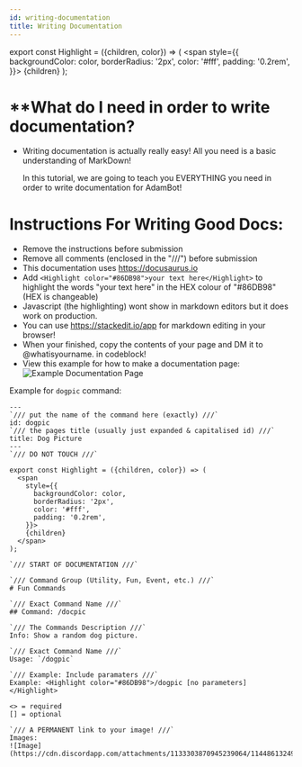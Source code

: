 ```yaml
---
id: writing-documentation
title: Writing Documentation
---
```



export const Highlight = ({children, color}) => (
  <span
    style={{
      backgroundColor: color,
      borderRadius: '2px',
      color: '#fff',
      padding: '0.2rem',
    }}>
    {children}
  </span>
);

# **What do I need in order to write documentation?
 - Writing documentation is actually really <Highlight color="#0057B7">easy</Highlight>! All you need is a basic understanding of <Highlight color="#0057B7">MarkDown</Highlight>!

   In this tutorial, we are going to teach you EVERYTHING you need in order to write documentation for AdamBot!

# **Instructions For Writing Good Docs:**
 - Remove the instructions before submission
 - Remove all comments (enclosed in the "///") before submission
 - This documentation uses https://docusaurus.io
 - Add `<Highlight color="#86DB98">your text here</Highlight>` to highlight the words "your text here" in the HEX colour of "#86DB98" (HEX is changeable)
 - Javascript (the highlighting) wont show in markdown editors but it does work on production.
 - You can use https://stackedit.io/app for markdown editing in your browser!
 - When your finished, copy the contents of your page and DM it to @whatisyourname. in codeblock!
 - View this example for how to make a documentation page: ![Example Documentation Page](https://cdn.discordapp.com/attachments/1133303870945239064/1144858534438256801/image.png)
 

Example for <Highlight color="#86DB98">`dogpic`</Highlight> command:

```
---
`/// put the name of the command here (exactly) ///`
id: dogpic
`/// the pages title (usually just expanded & capitalised id) ///`
title: Dog Picture
---
`/// DO NOT TOUCH ///`

export const Highlight = ({children, color}) => (
  <span
    style={{
      backgroundColor: color,
      borderRadius: '2px',
      color: '#fff',
      padding: '0.2rem',
    }}>
    {children}
  </span>
);

`/// START OF DOCUMENTATION ///`

`/// Command Group (Utility, Fun, Event, etc.) ///`
# Fun Commands

`/// Exact Command Name ///`
## Command: /docpic

`/// The Commands Description ///`
Info: Show a random dog picture.

`/// Exact Command Name ///`
Usage: `/dogpic`

`/// Example: Include paramaters ///`
Example: <Highlight color="#86DB98">/dogpic [no parameters]</Highlight>

<> = required
[] = optional

`/// A PERMANENT link to your image! ///`
Images:
![Image](https://cdn.discordapp.com/attachments/1133303870945239064/1144861324984201246/image.png)
```



